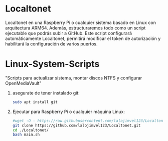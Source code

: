 # Localtonet
Localtonet en una Raspberry Pi o cualquier sistema basado en Linux con arquitectura ARM64. Además, estructuraremos todo como un script ejecutable que podrás subir a GitHub. Este script configurará automáticamente Localtonet, permitirá modificar el token de autorización y habilitará la configuración de varios puertos.


# Linux-System-Scripts
"Scripts para actualizar sistema, montar discos NTFS y configurar OpenMediaVault"


1. asegurate de tener instalado git:
   
   ```bash
   sudo apt install git
   ```
   
2. Ejecutar para Raspberry Pi o cualquier máquina Linux:
   
   ```bash
   #wget -O - https://raw.githubusercontent.com/lalojimvel123/Localtonet/refs/heads/main/install.sh | sudo bash
   git clone https://github.com/lalojimvel123/Localtonet.git
   cd ./Localtonet/
   bash main.sh
   ```

